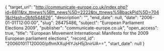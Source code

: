 {
  "target_url": "http://communicate-europe.co.uk/index.php?id=6811&tx_ttnews%5Btt_news%5D=2222&tx_ttnews%5BbackPid%5D=7041&cHash=0bfd544626", 
  "description": "", 
  "end_date": null, 
  "date": "2006-01-01T12:00:00", 
  "slug": 28475486, 
  "subject": "European Parliament Elections 2009", 
  "publisher": "communicate-europe.co.uk", 
  "open_access": true, 
  "title": "European Movement International: Manifesto for the 2009 European parliament elections", 
  "record_id": "20060101T120000/pfhmXXujHIYJsH5j3nirUA==", 
  "start_date": null
}

